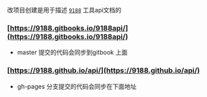 
改项目创建是用于描述 [`9188`](https://github.com/9188/9188) 工具api文档的




### [https://9188.gitbooks.io/9188api/](https://9188.gitbooks.io/9188api/)
- master 提交的代码会同步到gitbook 上面

### [https://9188.github.io/api/](https://9188.github.io/api/)
- gh-pages 分支提交的代码会同步在下面地址
